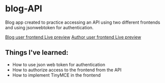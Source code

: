 # blog-API

<p>Blog app created to practice accessing an API using two different frontends and using jsonwebtoken for authentication.</p>

<a href="https://blog-user-frontend.netlify.app/" target="_blank">Blog user frontend Live preview</a>
<a href="https://blog-admin-frontend.netlify.app/" target="_blank">Author user frontend Live preview</a>

<h2>Things I've learned:</h2>

<ul>
  <li>How to use json web token for authentication</li>
  <li>How to authorize access to the frontend from the API</li>
  <li>How to implement TinyMCE in the frontend</li>
</ul>
